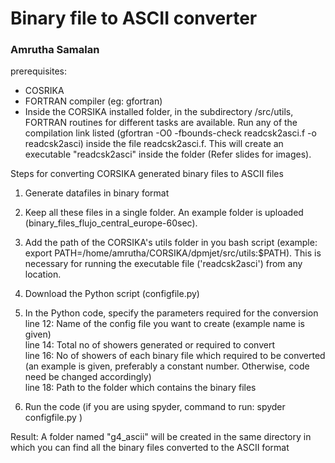 # Binary file to ASCII converter 
### Amrutha Samalan

prerequisites:
* COSRIKA
* FORTRAN compiler (eg: gfortran)
* Inside the CORSIKA installed folder, in the subdirectory /src/utils, FORTRAN routines for different tasks are available. Run any of the compilation link  listed (gfortran -O0 -fbounds-check readcsk2asci.f -o readcsk2asci) inside the file readcsk2asci.f. This will create an executable "readcsk2asci" inside the folder (Refer slides for images).


Steps for converting CORSIKA generated binary files to ASCII files

1. Generate datafiles in binary format
2. Keep all these files in a single folder. An example folder is uploaded (binary_files_flujo_central_europe-60sec).
3. Add the path of the CORSIKA's utils folder in you bash script (example: export PATH=/home/amrutha/CORSIKA/dpmjet/src/utils:$PATH). This is necessary for running the executable file ('readcsk2asci') from any location.
4. Download the Python script (configfile.py)
5. In the Python code, specify the parameters required for the conversion <br/>
      line 12: Name of the config file you want to create (example name is given)<br/>
      line 14: Total no of showers generated or required to convert<br/>
      line 16: No of showers of each binary file which required to be converted (an example is given, preferably a constant number. Otherwise, code need be changed 
               accordingly)<br/>
      line 18: Path to the folder which contains the binary files  
               
6. Run the code (if you are using spyder, command to run: spyder configfile.py )

Result:  A folder named "g4_ascii" will be created in the same directory in which you can find all the binary files converted to the ASCII format
      
